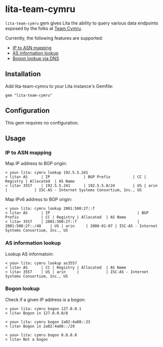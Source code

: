 # lita-team-cymru

`lita-team-cymru` gem gives Lita the ability to query various data
endpoints exposed by the folks at [Team Cymru](www.team-cymru.org).

Currently, the following features are supported:

* [IP to ASN mapping](http://www.team-cymru.org/IP-ASN-mapping.html)
* [AS information lookup](http://www.team-cymru.org/IP-ASN-mapping.html)
* [Bogon lookup via DNS](http://www.team-cymru.org/bogon-reference-dns.html)


## Installation

Add lita-team-cymru to your Lita instance's Gemfile:

```
gem "lita-team-cymru"
```


## Configuration

This gem requires no configuration.


## Usage

### IP to ASN mapping

Map IP address to BGP origin:

```
< you> lita: cymru lookup 192.5.5.241
< lita> AS      | IP               | BGP Prefix          | CC | Registry | Allocated  | AS Name
< lita> 3557    | 192.5.5.241      | 192.5.5.0/24        | US | arin     |            | ISC-AS - Internet Systems Consortium, Inc., US
```

Map IPv6 address to BGP origin:

```
< you> lita: cymru lookup 2001:500:2f::f
< lita> AS      | IP                                       | BGP Prefix          | CC | Registry | Allocated  | AS Name
< lita> 3557    | 2001:500:2f::f                           | 2001:500:2f::/48    | US | arin     | 2008-01-07 | ISC-AS - Internet Systems Consortium, Inc., US
```


### AS information lookup

Lookup AS informatoin:

```
< you> lita: cymru lookup as3557
< lita> AS      | CC | Registry | Allocated  | AS Name
< lita> 3557    | US | arin     |            | ISC-AS - Internet Systems Consortium, Inc., US
```


### Bogon lookup

Check if a given IP address is a bogon:

```
< you> lita: cymru bogon 127.0.0.1
< lita> Bogon in 127.0.0.0/8
```

```
< you> lita: cymru bogon 2a02:4a08::23
< lita> Bogon in 2a02:4a08::/29
```

```
< you> lita: cymru bogon 8.8.8.8
< lita> Not a bogon
```
